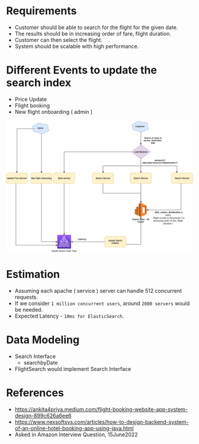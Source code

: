 
# Requirements
- Customer should be able to search for the flight for the given date. 
- The results should be in increasing order of fare, flight duration.
- Customer can then select the flight.
- System should be scalable with high performance.

# Different Events to update the search index
- Price Update
- Flight booking
- New flight onboarding ( admin )

<img title="MakeMyTrip" alt="Alt text" src="MakeMyTripFlightSearch.drawio.png">

# Estimation
- Assuming each apache ( service ) server can handle 512 concurrent requests.
- If we consider `1 million concurrent users`, around `2000 servers` would be needed.
- Expected Latency - `10ms for ElasticSearch`.

# Data Modeling
- Search Interface 
  - searchbyDate
- FlightSearch would implement Search Interface 

# References
- https://ankita4priya.medium.com/flight-booking-website-app-system-design-899c626a6ee6
- https://www.nexsoftsys.com/articles/how-to-design-backend-system-of-an-online-hotel-booking-app-using-java.html
- Asked in Amazon Interview Question, 15June2022
